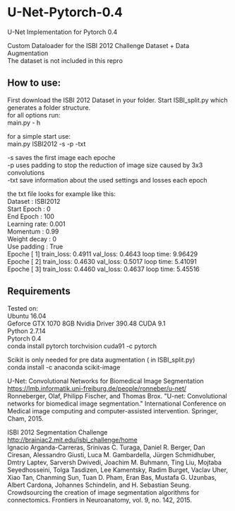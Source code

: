 # U-Net-Pytorch-0.4
U-Net Implementation for Pytorch 0.4

Custom Dataloader for the ISBI 2012 Challenge Dataset + Data Augmentation   
The dataset is not included in this repro   

## How to use:   

First download the ISBI 2012 Dataset in your folder. Start ISBI_split.py which generates a folder structure.   
for all options run:   
main.py - h   

for a simple start use:   
main.py ISBI2012 -s -p -txt   

-s    saves the first image each epoche   
-p    uses padding to stop the reduction of image size caused by 3x3 convolutions   
-txt  save information about the used settings and losses each epoch   


the txt file looks for example like this:   
Dataset      : ISBI2012   
Start Epoch  : 0   
End Epoch    : 100   
Learning rate: 0.001   
Momentum     : 0.99   
Weight decay : 0   
Use padding  : True   
Epoche [    1] train_loss: 0.4911 val_loss: 0.4643 loop time: 9.96429   
Epoche [    2] train_loss: 0.4630 val_loss: 0.5017 loop time: 5.41091   
Epoche [    3] train_loss: 0.4460 val_loss: 0.4637 loop time: 5.45516   



## Requirements
Tested on:      
Ubuntu 16.04      
Geforce GTX 1070 8GB Nvidia Driver 390.48 CUDA 9.1   
Python 2.7.14   
Pytorch 0.4   
conda install pytorch torchvision cuda91 -c pytorch   

Scikit is only needed for pre data augmentation ( in ISBI_split.py)   
conda install -c anaconda scikit-image    

U-Net: Convolutional Networks for Biomedical Image Segmentation   
https://lmb.informatik.uni-freiburg.de/people/ronneber/u-net/   
Ronneberger, Olaf, Philipp Fischer, and Thomas Brox. "U-net: Convolutional networks for biomedical image segmentation." International Conference on Medical image computing and computer-assisted intervention. Springer, Cham, 2015.   

ISBI 2012 Segmentation Challenge   
http://brainiac2.mit.edu/isbi_challenge/home   
Ignacio Arganda-Carreras, Srinivas C. Turaga, Daniel R. Berger, Dan Ciresan, Alessandro Giusti, Luca M. Gambardella, Jürgen Schmidhuber, Dmtry Laptev, Sarversh Dwivedi, Joachim M. Buhmann, Ting Liu, Mojtaba Seyedhosseini, Tolga Tasdizen, Lee Kamentsky, Radim Burget, Vaclav Uher, Xiao Tan, Chanming Sun, Tuan D. Pham, Eran Bas, Mustafa G. Uzunbas, Albert Cardona, Johannes Schindelin, and H. Sebastian Seung. Crowdsourcing the creation of image segmentation algorithms for connectomics. Frontiers in Neuroanatomy, vol. 9, no. 142, 2015.   
